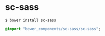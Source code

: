 # sc-sass

```
$ bower install sc-sass
```

```sass
@import "bower_components/sc-sass/sc-sass";
```
